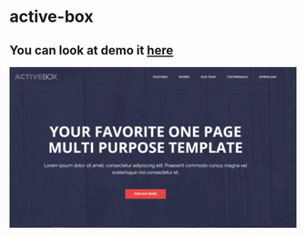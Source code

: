 # active-box

## You can look at demo it [here](https://illya-onyshchuk.github.io/active-box/)

![wabe](preview-1.png)
